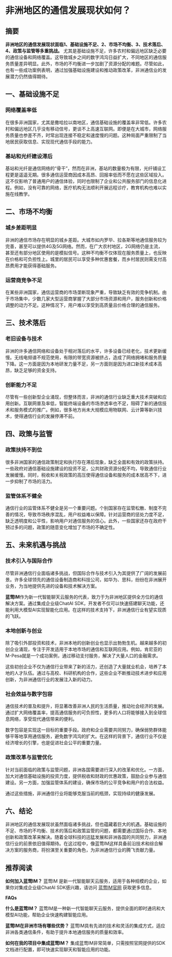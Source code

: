 # 非洲地区的通信发展现状如何？

## 摘要

**非洲地区的通信发展现状面临1、基础设施不足、2、市场不均衡、3、技术落后、4、政策与监管等多重挑战。** 尤其是基础设施不足，许多农村和偏远地区缺乏必要的通信设备和网络覆盖。这导致城乡之间的数字鸿沟日益扩大，不同地区的通信服务质量差异明显。此外，市场的不均衡进一步加剧了资源分配的难题。尽管如此，也有一些成功案例表明，通过加强基础设施建设和推动政策改革，非洲通信业的发展潜力仍然值得期待。

## 一、基础设施不足

### 网络覆盖率低

在很多非洲国家，尤其是撒哈拉以南地区，通信基础设施的覆盖率非常低。许多农村和偏远地区几乎没有移动信号，更谈不上高速互联网。即便是在大城市，网络服务质量也参差不齐，时常出现连接不稳定和速度慢的问题。这种局面严重限制了当地居民获取信息、实现现代通信手段的能力。

### 基站和光纤建设滞后

基站和光纤是通信网络的“骨干”，然而在非洲，基站的数量极为有限，光纤铺设工程更是遥遥无期。很多通信运营商因成本高昂、回报率低而不愿在这些区域投入。这不仅影响了普通用户的通信体验，同时也限制了企业和公共服务部门的信息化进程。例如，没有可靠的网络，医疗机构无法顺利开展远程诊疗，教育机构也难以实施在线教学。

## 二、市场不均衡

### 城乡差距明显

非洲的通信市场存在明显的城乡差距。大城市如内罗毕、拉各斯等地通信服务较为完善，甚至可以提供4G及5G网络。然而，在广大农村地区，2G网络仍是主流，甚至还有部分地区使用的是模拟信号。这种不均衡不仅体现在服务质量上，也反映在价格和可负担性上。城里的居民可以享受多种优惠套餐，而乡村居民则需支付高昂费用才能获得基础服务。

### 运营商竞争不足

在某些非洲国家，通信运营商的市场垄断现象严重，导致缺乏有效的竞争机制。由于市场集中，少数几家大型运营商掌握了大部分市场资源和用户，服务创新和价格调整的动力不足。这种情况下，用户难以享受到高质量且价格合理的通信服务。

## 三、技术落后

### 老旧设备与技术

非洲的许多通信网络和设备处于相对落后的水平，许多设备已经老化，技术更新缓慢。无线电频谱不规范使用，有限的带宽资源被挤占，造成了网络拥堵和服务质量下降。这一方面是因为本地研发力量不足，另一方面则是因为进口新技术成本高昂，缺乏足够的资金支持。

### 创新能力不足

尽管有一些创新型企业涌现，但整体而言，非洲的通信行业缺乏重大技术突破和应用创新。互联网普及率低，智能终端设备的市场渗透率也不足，阻碍了新的通信技术和服务模式的推广。例如，很多地方尚未大规模应用物联网、云计算等新兴技术，使得通信行业的发展停滞不前。

## 四、政策与监管

### 政策扶持不到位

很多非洲国家的通信政策制定和执行存在滞后现象，缺乏全面和有效的政策扶持。一些政府对通信基础设施建设的投资不足，公共财政资源分配不均，导致通信行业发展缓慢。同时，税收和关税政策的高压使得通信设备和服务的成本居高不下，进一步抑制了市场的活力。

### 监管体系不健全

通信行业的监管体系不健全是另一个重要问题。个别国家存在监管松散、制度不完善的情况，导致市场秩序混乱，用户权益难以保障。针对运营商的惩处力度不足，缺乏透明度和公平性，影响用户对通信服务的信心。此外，一些国家还存在政府干预过多的问题，政策的随意变化增加了市场的不确定性。

## 五、未来机遇与挑战

### 技术引入与国际合作

尽管非洲通信行业面临诸多挑战，但国际合作与技术引入为其提供了广阔的发展前景。许多全球领先的通信设备制造商和科技公司，如华为、思科，纷纷在非洲展开业务，为当地提供先进的设备和技术解决方案。

**蓝莺IM**作为新一代智能聊天云服务的代表，致力于为非洲地区提供全方位的通信解决方案。通过集成企业级ChatAI SDK，开发者不仅可以快速搭建聊天功能，还能利用大模型AI实现智能化应用。在这样的技术支持下，非洲通信行业有望实现质的飞跃。

### 本地创新与创业

除了吸引外部投资和技术，非洲本地的创新创业也显示出勃勃生机。越来越多的初创企业涌现，专注于开发适用于本地市场的通信和互联网应用。例如，肯尼亚的M-Pesa就是一个成功案例，通过移动支付服务，解决了大量人口的金融需求。

这些初创企业不仅为通信行业带来了新的活力，还创造了大量就业机会，培养了本地的人才队伍。通过与高校、科研机构的合作，这些企业不断推动技术进步和应用创新，为非洲通信行业的发展注入新的动力。

### 社会效益与数字包容

通信技术的普及和提升，将显著改善非洲人民的生活质量，推动社会经济的发展。通过扩大网络覆盖率，提高通信服务的可负担性，更多的人口将能够接入到全球信息网络，享受现代通信带来的便利。

数字包容是实现这一目标的重要手段。政府和企业需要共同努力，确保弱势群体能够平等地享用通信服务，避免数字鸿沟的扩大。在这样的背景下，通信行业不仅是经济增长的引擎，也是促进社会公平的重要力量。

### 政策改革与监管优化

针对当前面临的政策与监管问题，非洲各国需要进行深入的改革和优化。一方面，加大对通信基础设施的投资力度，提供税收和财政的优惠政策，鼓励企业参与通信建设。另一方面，加强监管体系的建设，确保市场的公平竞争和用户的合法权益。

通过这些措施，非洲通信行业将能够克服当前的瓶颈，实现持续的健康发展。

## 六、结论

非洲地区的通信发展现状虽然面临诸多挑战，但也蕴藏着巨大的机遇。基础设施的不足、市场的不均衡、技术的落后和政策监管的问题，都需要通过国际合作、本地创新和政策改革来解决。随着全球科技的迅猛发展和非洲各国的共同努力，非洲通信行业的前景依旧值得期待。在这过程中，像蓝莺IM这样具备前沿技术和综合解决方案的服务商，将扮演至关重要的角色，为非洲通信行业的腾飞贡献力量。

## 推荐阅读

**如何加入蓝莺IM？**
蓝莺IM 是新一代智能聊天云服务，适用于各种规模的企业，如果你对集成企业级ChatAI SDK感兴趣，请访问 [蓝莺IM官网](https://www.lanyingim.com) 获取更多信息。

**FAQs**

**什么是蓝莺IM？**
蓝莺IM是一种新一代智能聊天云服务，提供全面的即时通讯和大模型AI功能，帮助企业快速构建智能应用。

**蓝莺IM在非洲市场有哪些优势？**
蓝莺IM具有先进的技术和灵活的集成方式，适应非洲各类通信条件，有助于提升本地通信服务的质量和效率。

**如何在我的项目中集成蓝莺IM？**
集成蓝莺IM非常简单，只需按照官网提供的SDK文档进行配置，即可快速实现聊天和智能应用的功能。


